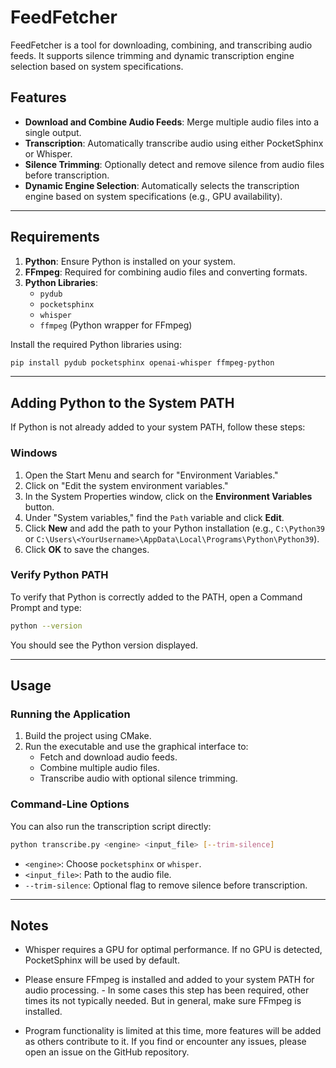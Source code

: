# FeedFetcher

FeedFetcher is a tool for downloading, combining, and transcribing audio feeds. It supports silence trimming and dynamic transcription engine selection based on system specifications.

## Features
- **Download and Combine Audio Feeds**: Merge multiple audio files into a single output.
- **Transcription**: Automatically transcribe audio using either PocketSphinx or Whisper.
- **Silence Trimming**: Optionally detect and remove silence from audio files before transcription.
- **Dynamic Engine Selection**: Automatically selects the transcription engine based on system specifications (e.g., GPU availability).

---

## Requirements
1. **Python**: Ensure Python is installed on your system.
2. **FFmpeg**: Required for combining audio files and converting formats.
3. **Python Libraries**:
   - `pydub`
   - `pocketsphinx`
   - `whisper`
   - `ffmpeg` (Python wrapper for FFmpeg)

Install the required Python libraries using:
```bash
pip install pydub pocketsphinx openai-whisper ffmpeg-python
```

---

## Adding Python to the System PATH
If Python is not already added to your system PATH, follow these steps:

### Windows
1. Open the Start Menu and search for "Environment Variables."
2. Click on "Edit the system environment variables."
3. In the System Properties window, click on the **Environment Variables** button.
4. Under "System variables," find the `Path` variable and click **Edit**.
5. Click **New** and add the path to your Python installation (e.g., `C:\Python39` or `C:\Users\<YourUsername>\AppData\Local\Programs\Python\Python39`).
6. Click **OK** to save the changes.

### Verify Python PATH
To verify that Python is correctly added to the PATH, open a Command Prompt and type:
```bash
python --version
```
You should see the Python version displayed.

---

## Usage
### Running the Application
1. Build the project using CMake.
2. Run the executable and use the graphical interface to:
   - Fetch and download audio feeds.
   - Combine multiple audio files.
   - Transcribe audio with optional silence trimming.

### Command-Line Options
You can also run the transcription script directly:
```bash
python transcribe.py <engine> <input_file> [--trim-silence]
```
- `<engine>`: Choose `pocketsphinx` or `whisper`.
- `<input_file>`: Path to the audio file.
- `--trim-silence`: Optional flag to remove silence before transcription.

---
   
## Notes
- Whisper requires a GPU for optimal performance. If no GPU is detected, PocketSphinx will be used by default.
- Please ensure FFmpeg is installed and added to your system PATH for audio processing. - In some cases this step has been required, other times its not typically needed. But in general, make sure FFmpeg is installed. 

- Program functionality is limited at this time, more features will be added as others contribute to it. 
If you find or encounter any issues, please open an issue on the GitHub repository.
